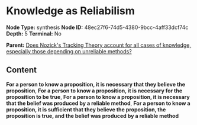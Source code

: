 # Knowledge as Reliabilism

**Node Type:** synthesis
**Node ID:** 48ec27f6-74d5-4380-9bcc-4aff33dcf74c
**Depth:** 5
**Terminal:** No

**Parent:** [Does Nozick's Tracking Theory account for all cases of knowledge, especially those depending on unreliable methods?](does-nozicks-tracking-theory-account-for-all-cases-of-knowledge-especially-those-depending-on-unreliable-methods-antithesis-727f2fc5-7b61-42d1-a321-3c5c40242642.md)

## Content

**For a person to know a proposition, it is necessary that they believe the proposition**, **For a person to know a proposition, it is necessary for the proposition to be true**, **For a person to know a proposition, it is necessary that the belief was produced by a reliable method**, **For a person to know a proposition, it is sufficient that they believe the proposition, the proposition is true, and the belief was produced by a reliable method**
